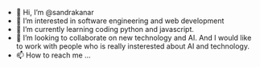 - 👋 Hi, I’m @sandrakanar
- 👀 I’m interested in software engineering and web development 
- 🌱 I’m currently learning coding python and javascript.
- 💞️ I’m looking to collaborate on new technology and AI. And I would like to work with people who is really insterested about AI and technology.
- 📫 How to reach me ...

<!---
sandrakanar/sandrakanar is a ✨ special ✨ repository because its `README.md` (this file) appears on your GitHub profile.
You can click the Preview link to take a look at your changes.
--->
